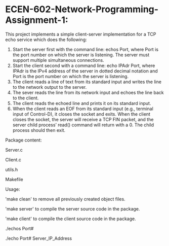 # ECEN-602-Network-Programming-Assignment-1:

This project implements a simple client-server implementation for a TCP echo service which does the following:

1. Start the server first with the command line: echos Port, where Port is
the port number on which the server is listening. The server must support
multiple simultaneous connections.
2. Start the client second with a command line: echo IPAdr Port, where
IPAdr is the IPv4 address of the server in dotted decimal notation and
Port is the port number on which the server is listening.
3. The client reads a line of text from its standard input and writes the line to
the network output to the server.
4. The sever reads the line from its network input and echoes the line back to
the client.
5. The client reads the echoed line and prints it on its standard input.
6. When the client reads an EOF from its standard input (e.g., terminal input
of Control-D), it closes the socket and exits. When the client closes the
socket, the server will receive a TCP FIN packet, and the server child
process’ read() command will return with a 0. The child process should then
exit.

Package content:

Server.c

Client.c

utils.h

Makefile

Usage:

'make clean' to remove all previously created object files.

'make server' to compile the server source code in the package.

'make client' to compile the client source code in the package.

./echos Port#

./echo Port# Server_IP_Address
